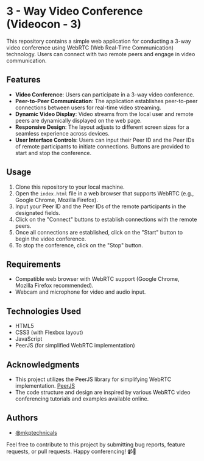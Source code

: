 # 3 - Way Video Conference (Videocon - 3)

This repository contains a simple web application for conducting a 3-way video conference using WebRTC (Web Real-Time Communication) technology. Users can connect with two remote peers and engage in video communication.

## Features

- **Video Conference**: Users can participate in a 3-way video conference.
- **Peer-to-Peer Communication**: The application establishes peer-to-peer connections between users for real-time video streaming.
- **Dynamic Video Display**: Video streams from the local user and remote peers are dynamically displayed on the web page.
- **Responsive Design**: The layout adjusts to different screen sizes for a seamless experience across devices.
- **User Interface Controls**: Users can input their Peer ID and the Peer IDs of remote participants to initiate connections. Buttons are provided to start and stop the conference.

## Usage

1. Clone this repository to your local machine.
2. Open the `index.html` file in a web browser that supports WebRTC (e.g., Google Chrome, Mozilla Firefox).
3. Input your Peer ID and the Peer IDs of the remote participants in the designated fields.
4. Click on the "Connect" buttons to establish connections with the remote peers.
5. Once all connections are established, click on the "Start" button to begin the video conference.
6. To stop the conference, click on the "Stop" button.

## Requirements

- Compatible web browser with WebRTC support (Google Chrome, Mozilla Firefox recommended).
- Webcam and microphone for video and audio input.

## Technologies Used

- HTML5
- CSS3 (with Flexbox layout)
- JavaScript
- PeerJS (for simplified WebRTC implementation)

## Acknowledgments

- This project utilizes the PeerJS library for simplifying WebRTC implementation. [PeerJS](https://peerjs.com/)
- The code structure and design are inspired by various WebRTC video conferencing tutorials and examples available online.

## Authors

- [@mkptechnicals](https://www.github.com/MKPTechnicals)

Feel free to contribute to this project by submitting bug reports, feature requests, or pull requests. Happy conferencing! 📹🎉
